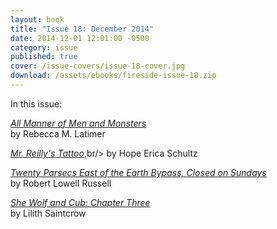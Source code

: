 ```yaml
---
layout: book
title: "Issue 18: December 2014"
date: 2014-12-01 12:01:00 -0500
category: issue
published: true
cover: /issue-covers/issue-18-cover.jpg
download: /assets/ebooks/fireside-issue-18.zip
---
```


In this issue:

[_All Manner of Men and Monsters_](/issue18/chapter/all-manner-of-men-and-monsters/)<br/>
by Rebecca M. Latimer

[_Mr. Reilly's Tattoo_](/issue18/chapter/mr-reillys-tattoo/),br/>
by Hope Erica Schultz

[_Twenty Parsecs East of the Earth Bypass, Closed on Sundays_](/issue18/chapter/twenty-parsecs-east-of-the-earth-bypass-closed-on-sundays/)<br/>
by Robert Lowell Russell

[_She Wolf and Cub: Chapter Three_](/issue18/chapter/she-wolf-and-cub-chapter-three/)<br/>
by Lilith Saintcrow
